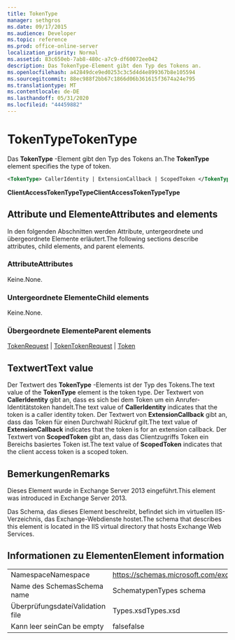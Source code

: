 ```yaml
---
title: TokenType
manager: sethgros
ms.date: 09/17/2015
ms.audience: Developer
ms.topic: reference
ms.prod: office-online-server
localization_priority: Normal
ms.assetid: 83c650eb-7ab8-480c-a7c9-df60072ee042
description: Das TokenType-Element gibt den Typ des Tokens an.
ms.openlocfilehash: a42849dce9ed0253c3c5d4d4e899367b8e105594
ms.sourcegitcommit: 88ec988f2bb67c1866d06b361615f3674a24e795
ms.translationtype: MT
ms.contentlocale: de-DE
ms.lasthandoff: 05/31/2020
ms.locfileid: "44459882"
---
```

# <a name="tokentype"></a><span data-ttu-id="1f590-103">TokenType</span><span class="sxs-lookup"><span data-stu-id="1f590-103">TokenType</span></span>

<span data-ttu-id="1f590-104">Das **TokenType** -Element gibt den Typ des Tokens an.</span><span class="sxs-lookup"><span data-stu-id="1f590-104">The **TokenType** element specifies the type of token.</span></span> 
  
```XML
<TokenType> CallerIdentity | ExtensionCallback | ScopedToken </TokenType>
```

 <span data-ttu-id="1f590-105">**ClientAccessTokenTypeType**</span><span class="sxs-lookup"><span data-stu-id="1f590-105">**ClientAccessTokenTypeType**</span></span>
## <a name="attributes-and-elements"></a><span data-ttu-id="1f590-106">Attribute und Elemente</span><span class="sxs-lookup"><span data-stu-id="1f590-106">Attributes and elements</span></span>

<span data-ttu-id="1f590-107">In den folgenden Abschnitten werden Attribute, untergeordnete und übergeordnete Elemente erläutert.</span><span class="sxs-lookup"><span data-stu-id="1f590-107">The following sections describe attributes, child elements, and parent elements.</span></span>
  
### <a name="attributes"></a><span data-ttu-id="1f590-108">Attribute</span><span class="sxs-lookup"><span data-stu-id="1f590-108">Attributes</span></span>

<span data-ttu-id="1f590-109">Keine.</span><span class="sxs-lookup"><span data-stu-id="1f590-109">None.</span></span>
  
### <a name="child-elements"></a><span data-ttu-id="1f590-110">Untergeordnete Elemente</span><span class="sxs-lookup"><span data-stu-id="1f590-110">Child elements</span></span>

<span data-ttu-id="1f590-111">Keine.</span><span class="sxs-lookup"><span data-stu-id="1f590-111">None.</span></span>
  
### <a name="parent-elements"></a><span data-ttu-id="1f590-112">Übergeordnete Elemente</span><span class="sxs-lookup"><span data-stu-id="1f590-112">Parent elements</span></span>

<span data-ttu-id="1f590-113">[TokenRequest](tokenrequest.md)  |  [Token](token.md)</span><span class="sxs-lookup"><span data-stu-id="1f590-113">[TokenRequest](tokenrequest.md) | [Token](token.md)</span></span>
  
## <a name="text-value"></a><span data-ttu-id="1f590-114">Textwert</span><span class="sxs-lookup"><span data-stu-id="1f590-114">Text value</span></span>

<span data-ttu-id="1f590-115">Der Textwert des **TokenType** -Elements ist der Typ des Tokens.</span><span class="sxs-lookup"><span data-stu-id="1f590-115">The text value of the **TokenType** element is the token type.</span></span> <span data-ttu-id="1f590-116">Der Textwert von **CallerIdentity** gibt an, dass es sich bei dem Token um ein Anrufer-Identitätstoken handelt.</span><span class="sxs-lookup"><span data-stu-id="1f590-116">The text value of **CallerIdentity** indicates that the token is a caller identity token.</span></span> <span data-ttu-id="1f590-117">Der Textwert von **ExtensionCallback** gibt an, dass das Token für einen Durchwahl Rückruf gilt.</span><span class="sxs-lookup"><span data-stu-id="1f590-117">The text value of **ExtensionCallback** indicates that the token is for an extension callback.</span></span> <span data-ttu-id="1f590-118">Der Textwert von **ScopedToken** gibt an, dass das Clientzugriffs Token ein Bereichs basiertes Token ist.</span><span class="sxs-lookup"><span data-stu-id="1f590-118">The text value of **ScopedToken** indicates that the client access token is a scoped token.</span></span> 
  
## <a name="remarks"></a><span data-ttu-id="1f590-119">Bemerkungen</span><span class="sxs-lookup"><span data-stu-id="1f590-119">Remarks</span></span>

<span data-ttu-id="1f590-120">Dieses Element wurde in Exchange Server 2013 eingeführt.</span><span class="sxs-lookup"><span data-stu-id="1f590-120">This element was introduced in Exchange Server 2013.</span></span>
  
<span data-ttu-id="1f590-121">Das Schema, das dieses Element beschreibt, befindet sich im virtuellen IIS-Verzeichnis, das Exchange-Webdienste hostet.</span><span class="sxs-lookup"><span data-stu-id="1f590-121">The schema that describes this element is located in the IIS virtual directory that hosts Exchange Web Services.</span></span>
  
## <a name="element-information"></a><span data-ttu-id="1f590-122">Informationen zu Elementen</span><span class="sxs-lookup"><span data-stu-id="1f590-122">Element information</span></span>

|||
|:-----|:-----|
|<span data-ttu-id="1f590-123">Namespace</span><span class="sxs-lookup"><span data-stu-id="1f590-123">Namespace</span></span>  <br/> |https://schemas.microsoft.com/exchange/services/2006/types  <br/> |
|<span data-ttu-id="1f590-124">Name des Schemas</span><span class="sxs-lookup"><span data-stu-id="1f590-124">Schema name</span></span>  <br/> |<span data-ttu-id="1f590-125">Schematypen</span><span class="sxs-lookup"><span data-stu-id="1f590-125">Types schema</span></span>  <br/> |
|<span data-ttu-id="1f590-126">Überprüfungsdatei</span><span class="sxs-lookup"><span data-stu-id="1f590-126">Validation file</span></span>  <br/> |<span data-ttu-id="1f590-127">Types.xsd</span><span class="sxs-lookup"><span data-stu-id="1f590-127">Types.xsd</span></span>  <br/> |
|<span data-ttu-id="1f590-128">Kann leer sein</span><span class="sxs-lookup"><span data-stu-id="1f590-128">Can be empty</span></span>  <br/> |<span data-ttu-id="1f590-129">false</span><span class="sxs-lookup"><span data-stu-id="1f590-129">false</span></span>  <br/> |
   

